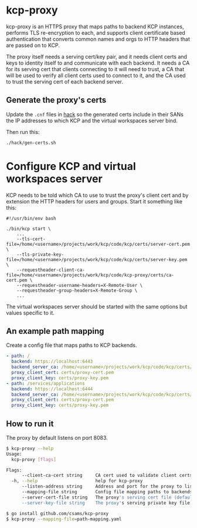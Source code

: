 # kcp-proxy
kcp-proxy is an HTTPS proxy that maps paths to backend KCP instances, performs
TLS re-encryption to each, and supports client certificate based authentication
that converts common names and orgs to HTTP headers that are passed on to KCP.

The proxy itself needs a serving cert/key pair, and it needs client certs and
keys to identity itself to and communicate with each backend. It needs a CA for
its serving cert that clients connecting to it will need to trust, a CA that will
be used to verify all client certs used to connect to it, and the CA used to
trust the serving cert of each backend server.

## Generate the proxy's certs
Update the `.cnf` files in [hack](hack) so the generated certs include in their
SANs the IP addresses to which KCP and the virtual workspaces server bind.

Then run this:
```bash
./hack/gen-certs.sh
```

# Configure KCP and virtual workspaces server
KCP needs to be told which CA to use to trust the proxy's client cert and by
extension the HTTP headers for users and groups. Start it something like this:
```
#!/usr/bin/env bash

./bin/kcp start \
    ...
    --tls-cert-file=/home/<username>/projects/work/kcp/code/kcp/certs/server-cert.pem \
    --tls-private-key-file=/home/<username>/projects/work/kcp/code/kcp/certs/server-key.pem \
    --requestheader-client-ca-file=/home/<username>/projects/work/kcp/code/kcp-proxy/certs/ca-cert.pem \
    --requestheader-username-headers=X-Remote-User \
    --requestheader-group-headers=X-Remote-Group \
    ...
```
The virtual workspaces server should be started with the same options but values
specific to it.

## An example path mapping
Create a config file that maps paths to KCP backends.
```yaml
- path: /
  backend: https://localhost:6443
  backend_server_ca: /home/<username>/projects/work/kcp/code/kcp/certs/ca-cert.pem
  proxy_client_cert: certs/proxy-cert.pem
  proxy_client_key: certs/proxy-key.pem
- path: /services/applications
  backend: https://localhost:6444
  backend_server_ca: /home/<username>/projects/work/kcp/code/kcp/certs/ca-cert.pem
  proxy_client_cert: certs/proxy-cert.pem
  proxy_client_key: certs/proxy-key.pem
```

## How to run it
The proxy by default listens on port 8083.
```bash
$ kcp-proxy --help
Usage:
  kcp-proxy [flags]

Flags:
      --client-ca-cert string     CA cert used to validate client certs (default "certs/ca-cert.pem")
  -h, --help                      help for kcp-proxy
      --listen-address string     Address and port for the proxy to listen on (default ":8083")
      --mapping-file string       Config file mapping paths to backends
      --server-cert-file string   The proxy's serving cert file (default "certs/server-cert.pem")
      --server-key-file string    The proxy's serving private key file (default "certs/server-key.pem")

$ go install github.com/csams/kcp-proxy
$ kcp-proxy --mapping-file=path-mapping.yaml
```